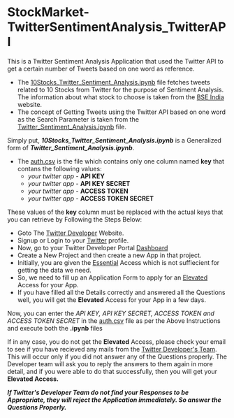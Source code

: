 # StockMarket-TwitterSentimentAnalysis_TwitterAPI

This is a Twitter Sentiment Analysis Application that used the Twitter API to get a certain number of Tweets based on one word as reference.
- The <a href="https://github.com/n-rohit/StockMarket-TwitterSentimentAnalysis_TwitterAPI/blob/main/10Stocks_Twitter_Sentiment_Analysis.ipynb">10Stocks_Twitter_Sentiment_Analysis.ipynb</a> file fetches tweets related to 10 Stocks from Twitter for the purpose of Sentiment Analysis. The information about what stock to choose is taken from the <a href="https://www.bseindia.com/markets.html">BSE India</a> website.
- The concept of Getting Tweets using the Twitter API based on one word as the Search Parameter is taken from the <a href="https://github.com/n-rohit/StockMarket-TwitterSentimentAnalysis_TwitterAPI/blob/main/Twitter_Sentiment_Analysis.ipynb">Twitter_Sentiment_Analysis.ipynb</a> file.

Simply put, <i><b>10Stocks_Twitter_Sentiment_Analysis.ipynb</b></i> is a Generalized form of <i><b>Twitter_Sentiment_Analysis.ipynb</b></i>.

- The <a href="https://github.com/n-rohit/StockMarket-TwitterSentimentAnalysis_TwitterAPI/blob/main/auth.csv">auth.csv</a> is the file which contains only one column named <b>key</b> that contans the following values:
  - <i>your twitter app</i> - <b>API KEY</b>
  - <i>your twitter app</i> - <b>API KEY SECRET</b>
  - <i>your twitter app</i> - <b>ACCESS TOKEN</b>
  - <i>your twitter app</i> - <b>ACCESS TOKEN SECRET</b>

These values of the <b>key</b> column must be replaced with the actual keys that you can retrieve by Following the Steps Below:
- Goto The <a href="https://developer.twitter.com/en">Twitter Developer</a> Website.
- Signup or Login to your <a href="https://twitter.com/">Twitter</a> profile.
- Now, go to your Twitter Developer Portal <a href="https://developer.twitter.com/en/portal/dashboard">Dashboard</a>
- Create a New Project and then create a new App in that project.
- Initially, you are given the <a href="https://developer.twitter.com/en/portal/products/essential">Essential</a> Access which is not suffiecient for getting the data we need.
- So, we need to fill up an Application Form to apply for an <a href="https://developer.twitter.com/en/portal/products/elevated">Elevated</a> Access for your App.
- If you have filled all the Details correctly and answered all the Questions well, you will get the <b>Elevated</b> Access for your App in a few days.

Now, you can enter the <i>API KEY, API KEY SECRET, ACCESS TOKEN and ACCESS TOKEN SECRET</i> in the <a href="https://github.com/n-rohit/StockMarket-TwitterSentimentAnalysis_TwitterAPI/blob/main/auth.csv">auth.csv</a> file as per the Above Instructions and execute both the <b>.ipynb</b> files

If in any case, you do not get the <b>Elevated</b> Access, please check your email to see if you have recieved any mails from the <a href="developer-accounts <developer-accounts@twitter.com>">Twitter Developer's Team</a>. This will occur only if you did not answer any of the Questions properly. The Developer team will ask you to reply the answers to them again in more detail, and if you were able to do that successfully, then you will get your <b>Elevated</ab> Access.

<b><i>If Twitter's Developer Team do not find your Responses to be Appropriate, they will reject the Application immediately. So answer the Questions Properly.</i></b>
